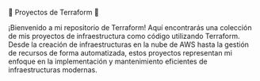 🌱 Proyectos de Terraform 🚀

¡Bienvenido a mi repositorio de Terraform! Aquí encontrarás una colección de mis proyectos de infraestructura como código utilizando Terraform. Desde la creación de infraestructuras en la nube de AWS hasta la gestión de recursos de forma automatizada, estos proyectos representan mi enfoque en la implementación y mantenimiento eficientes de infraestructuras modernas.
